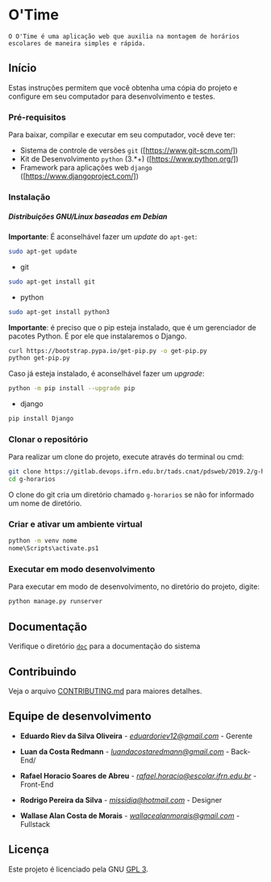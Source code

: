 # O'Time

``
O O'Time é uma aplicação web que auxilia na montagem de horários escolares de maneira simples e rápida.
``

## Início

Estas instruções permitem que você obtenha uma cópia do projeto e configure
em seu computador para desenvolvimento e testes.

### Pré-requisitos

Para baixar, compilar e executar em seu computador, você deve ter:

- Sistema de controle de versões `git` ([https://www.git-scm.com/])
- Kit de Desenvolvimento `python` (3.*+) ([https://www.python.org/])
- Framework para aplicações web `django` ([https://www.djangoproject.com/])

### Instalação

##### Distribuições GNU/Linux baseadas em Debian

**Importante**: É aconselhável fazer um _update_ do `apt-get`:

```sh
sudo apt-get update
```

- git

```sh
sudo apt-get install git
```

- python

```sh
sudo apt-get install python3
```

**Importante**: é preciso que o pip esteja instalado, que é um gerenciador de pacotes Python. É por ele que instalaremos o Django.
```sh
curl https://bootstrap.pypa.io/get-pip.py -o get-pip.py
python get-pip.py
```

Caso já esteja instalado, é aconselhável fazer um _upgrade_:

```sh
python -m pip install --upgrade pip
```

- django 

```sh
pip install Django
```

### Clonar o repositório

Para realizar um clone do projeto, execute através do terminal ou cmd:

```sh
git clone https://gitlab.devops.ifrn.edu.br/tads.cnat/pdsweb/2019.2/g-horarios.git
cd g-horarios
```

O clone do git cria um diretório chamado `g-horarios` se não for informado um
nome de diretório.

### Criar e ativar um ambiente virtual

```sh
python -m venv nome
nome\Scripts\activate.ps1
```

### Executar em modo desenvolvimento

Para executar em modo de desenvolvimento,
no diretório do projeto, digite:

```sh
python manage.py runserver
```

## Documentação

Verifique o diretório [`doc`](./doc/) para a documentação do sistema

## Contribuindo

Veja o arquivo [CONTRIBUTING.md](CONTRIBUTING.md) para maiores detalhes.

## Equipe de desenvolvimento

* **Eduardo Riev da Silva Oliveira** - *eduardoriev12@gmail.com* - Gerente

* **Luan da Costa Redmann** - *luandacostaredmann@gmail.com* - Back-End/

* **Rafael Horacio Soares de Abreu** - *rafael.horacio@escolar.ifrn.edu.br* - Front-End

* **Rodrigo Pereira da Silva** - *missidia@hotmail.com* - Designer

* **Wallase Alan Costa de Morais** - *wallacealanmorais@gmail.com* - Fullstack

## Licença

Este projeto é licenciado pela GNU [GPL 3](LICENSE.md).
